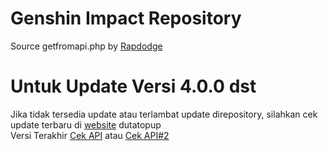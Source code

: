 # Genshin Impact Repository
Source getfromapi.php by [Rapdodge](https://github.com/rapdodge/GenshinRepository/blob/main/getfromapi.php "Rapdodge")

# Untuk Update Versi 4.0.0 dst
Jika tidak tersedia update atau terlambat update direpository, silahkan cek update terbaru di [website](https://dutatopup.biz.id) dutatopup<br/>
Versi Terakhir [Cek API](https://dutatopup.biz.id/latest.php) atau [Cek API#2](https://dutatopup.biz.id/history.php)

